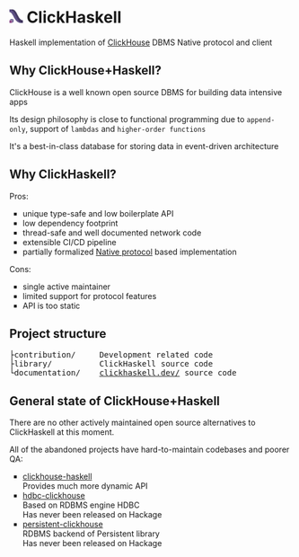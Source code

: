 # <img width="24px" height="24px" src="./documentation/assets/logo.svg"> ClickHaskell

Haskell implementation of [ClickHouse](https://clickhouse.com/) DBMS Native protocol and client

## Why ClickHouse+Haskell?

ClickHouse is a well known open source DBMS for building data intensive apps

Its design philosophy is close to functional programming due to `append-only`, support of `lambdas` and `higher-order functions`

It's a best-in-class database for storing data in event-driven architecture

## Why ClickHaskell?

Pros:

<ul type="square">
    <li>unique type-safe and low boilerplate API</li>
    <li>low dependency footprint</li>
    <li>thread-safe and well documented network code</li>
    <li>extensible CI/CD pipeline</li>
    <li>partially formalized <a href="https://clickhouse.com/docs/native-protocol/basics">Native protocol</a> based implementation</li>
</ul>

Cons:
<ul type="square">
  <li>single active maintainer</li>
  <li>limited support for protocol features</li>
  <li>API is too static</li>
</ul>

## Project structure

<pre>
├contribution/     Development related code
├library/          ClickHaskell source code
└documentation/    <a href="https://clickhaskell.dev/">clickhaskell.dev/</a> source code
</pre>

## General state of ClickHouse+Haskell

There are no other actively maintained open source alternatives to ClickHaskell at this moment.

All of the abandoned projects have hard-to-maintain codebases and poorer QA:

<ul type=square>
  <li><a href="https://github.com/2049foundation/clickhouse-haskell/">clickhouse-haskell</a></li>
  Provides much more dynamic API
  <li><a href="https://github.com/zaneli/hdbc-clickhouse/tree/master">hdbc-clickhouse</a></li>
  Based on RDBMS engine HDBC<br>
  Has never been released on Hackage
  <li><a href="https://github.com/Diamondy4/persistent-clickhouse">persistent-clickhouse</a></li>
  RDBMS backend of Persistent library<br>
  Has never been released on Hackage
</ul>
